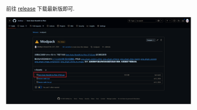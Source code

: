 前往 [release](https://github.com/zhulinyv/Semi-Auto-NovelAI-to-Pixiv/releases/tag/modpack) 下载最新版即可.

![release](../../../assets/images/deploy/modpack/release.png)

